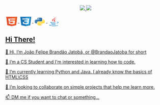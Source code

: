 <div align="center">
  <a href="https://github.com/BrandaoJatoba">
  <img height="180em" src="https://github-readme-stats.vercel.app/api?username=BrandaoJatoba&show_icons=true&theme=dracula&include_all_commits=true&count_private=true"/>
  <img height="180em" src="https://github-readme-stats.vercel.app/api/top-langs/?username=BrandaoJatoba&layout=compact&langs_count=7&theme=dracula"/>
</div>
  
<div style="display: inline_block"><br>
  <img align="center" alt="John-HTML" height="30" width="40" src="https://raw.githubusercontent.com/devicons/devicon/master/icons/html5/html5-original.svg">
  <img align="center" alt="John-CSS" height="30" width="40" src="https://raw.githubusercontent.com/devicons/devicon/master/icons/css3/css3-original.svg">
  <img align="center" alt="John-Python" height="30" width="40" src="https://raw.githubusercontent.com/devicons/devicon/master/icons/python/python-original.svg">
  <img align="center" alt="John-Java" height="30" width="40" src="https://raw.githubusercontent.com/devicons/devicon/master/icons/java/java-original.svg">
  <!--- <img align="center" alt="John-LUA" height="30" width="40" src="https://raw.githubusercontent.com/devicons/devicon/master/icons/lua/lua-original.svg"> --->
</div>

## Hi There!

<p>👋 Hi, I’m João Felipe Brandão Jatobá, or @BrandaoJatoba for short</p>
<p>👀 I’m a CS Student and I'm interested in learning how to code.</p>
<p>🌱 I’m currently learning Python and Java. I already know the basics of HTML\CSS</p>
<p>💞️ I’m looking to collaborate on simple projects that help me learn more.</p>
<p>📫 DM me if you want to chat or something...</p>
  
<!---
BrandaoJatoba/BrandaoJatoba is a ✨ special ✨ repository because its `README.md` (this file) appears on your GitHub profile.
You can click the Preview link to take a look at your changes.
--->
